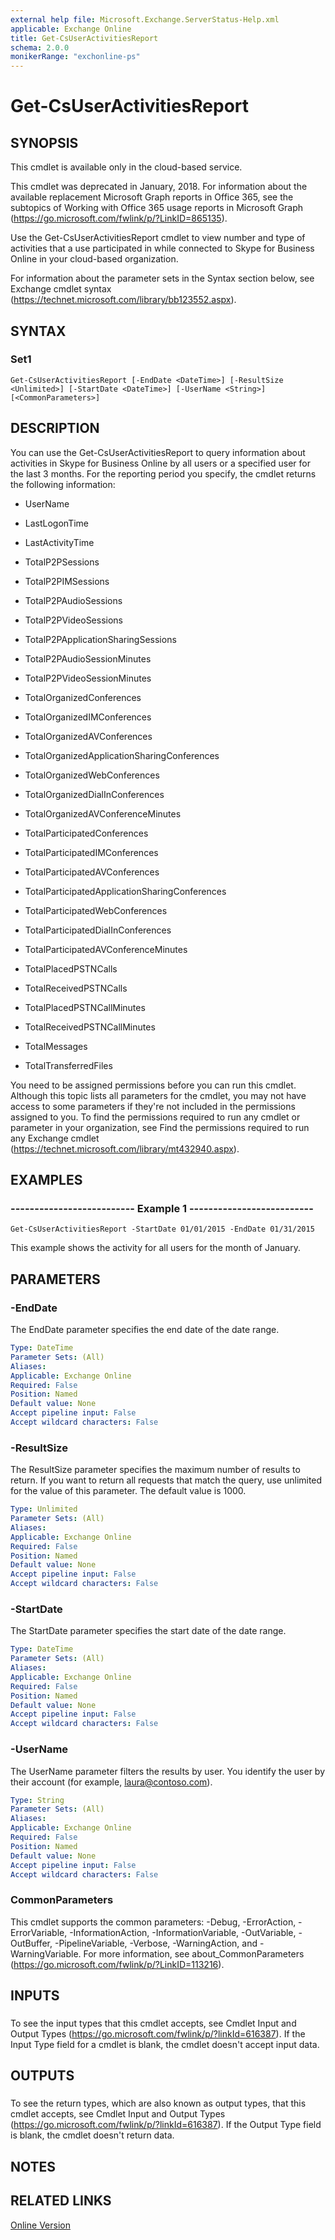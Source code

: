 ```yaml
---
external help file: Microsoft.Exchange.ServerStatus-Help.xml
applicable: Exchange Online
title: Get-CsUserActivitiesReport
schema: 2.0.0
monikerRange: "exchonline-ps"
---
```


# Get-CsUserActivitiesReport

## SYNOPSIS
This cmdlet is available only in the cloud-based service.

This cmdlet was deprecated in January, 2018. For information about the available replacement Microsoft Graph reports in Office 365, see the subtopics of Working with Office 365 usage reports in Microsoft Graph (https://go.microsoft.com/fwlink/p/?LinkID=865135).

Use the Get-CsUserActivitiesReport cmdlet to view number and type of activities that a use participated in while connected to Skype for Business Online in your cloud-based organization.

For information about the parameter sets in the Syntax section below, see Exchange cmdlet syntax (https://technet.microsoft.com/library/bb123552.aspx).

## SYNTAX

### Set1
```
Get-CsUserActivitiesReport [-EndDate <DateTime>] [-ResultSize <Unlimited>] [-StartDate <DateTime>] [-UserName <String>] [<CommonParameters>]
```

## DESCRIPTION
You can use the Get-CsUserActivitiesReport to query information about activities in Skype for Business Online by all users or a specified user for the last 3 months. For the reporting period you specify, the cmdlet returns the following information:

- UserName

- LastLogonTime

- LastActivityTime

- TotalP2PSessions

- TotalP2PIMSessions

- TotalP2PAudioSessions

- TotalP2PVideoSessions

- TotalP2PApplicationSharingSessions

- TotalP2PAudioSessionMinutes

- TotalP2PVideoSessionMinutes

- TotalOrganizedConferences

- TotalOrganizedIMConferences

- TotalOrganizedAVConferences

- TotalOrganizedApplicationSharingConferences

- TotalOrganizedWebConferences

- TotalOrganizedDialInConferences

- TotalOrganizedAVConferenceMinutes

- TotalParticipatedConferences

- TotalParticipatedIMConferences

- TotalParticipatedAVConferences

- TotalParticipatedApplicationSharingConferences

- TotalParticipatedWebConferences

- TotalParticipatedDialInConferences

- TotalParticipatedAVConferenceMinutes

- TotalPlacedPSTNCalls

- TotalReceivedPSTNCalls

- TotalPlacedPSTNCallMinutes

- TotalReceivedPSTNCallMinutes

- TotalMessages

- TotalTransferredFiles

You need to be assigned permissions before you can run this cmdlet. Although this topic lists all parameters for the cmdlet, you may not have access to some parameters if they're not included in the permissions assigned to you. To find the permissions required to run any cmdlet or parameter in your organization, see Find the permissions required to run any Exchange cmdlet (https://technet.microsoft.com/library/mt432940.aspx).

## EXAMPLES

### -------------------------- Example 1 --------------------------
```
Get-CsUserActivitiesReport -StartDate 01/01/2015 -EndDate 01/31/2015
```

This example shows the activity for all users for the month of January.

## PARAMETERS

### -EndDate
The EndDate parameter specifies the end date of the date range.

```yaml
Type: DateTime
Parameter Sets: (All)
Aliases: 
Applicable: Exchange Online
Required: False
Position: Named
Default value: None
Accept pipeline input: False
Accept wildcard characters: False
```

### -ResultSize
The ResultSize parameter specifies the maximum number of results to return. If you want to return all requests that match the query, use unlimited for the value of this parameter. The default value is 1000.

```yaml
Type: Unlimited
Parameter Sets: (All)
Aliases: 
Applicable: Exchange Online
Required: False
Position: Named
Default value: None
Accept pipeline input: False
Accept wildcard characters: False
```

### -StartDate
The StartDate parameter specifies the start date of the date range.

```yaml
Type: DateTime
Parameter Sets: (All)
Aliases: 
Applicable: Exchange Online
Required: False
Position: Named
Default value: None
Accept pipeline input: False
Accept wildcard characters: False
```

### -UserName
The UserName parameter filters the results by user. You identify the user by their account (for example, laura@contoso.com).

```yaml
Type: String
Parameter Sets: (All)
Aliases: 
Applicable: Exchange Online
Required: False
Position: Named
Default value: None
Accept pipeline input: False
Accept wildcard characters: False
```

### CommonParameters
This cmdlet supports the common parameters: -Debug, -ErrorAction, -ErrorVariable, -InformationAction, -InformationVariable, -OutVariable, -OutBuffer, -PipelineVariable, -Verbose, -WarningAction, and -WarningVariable. For more information, see about_CommonParameters (https://go.microsoft.com/fwlink/p/?LinkID=113216).

## INPUTS

### 
To see the input types that this cmdlet accepts, see Cmdlet Input and Output Types (https://go.microsoft.com/fwlink/p/?linkId=616387). If the Input Type field for a cmdlet is blank, the cmdlet doesn't accept input data.

## OUTPUTS

### 
To see the return types, which are also known as output types, that this cmdlet accepts, see Cmdlet Input and Output Types (https://go.microsoft.com/fwlink/p/?linkId=616387). If the Output Type field is blank, the cmdlet doesn't return data.

## NOTES

## RELATED LINKS

[Online Version](https://technet.microsoft.com/library/75814871-1959-475d-b10d-d43775ac65e4.aspx)
